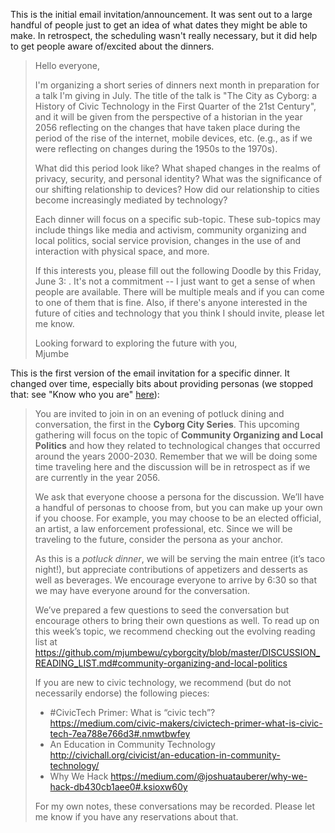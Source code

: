 This is the initial email invitation/announcement. It was sent out to a large handful of people just to get an idea of what dates they might be able to make. In retrospect, the scheduling wasn't really necessary, but it did help to get people aware of/excited about the dinners.

> Hello everyone,
>
> I'm organizing a short series of dinners next month in preparation for a talk I'm giving in July. The title of the talk is "The City as Cyborg: a History of Civic Technology in the First Quarter of the 21st Century", and it will be given from the perspective of a historian in the year 2056 reflecting on the changes that have taken place during the period of the rise of the internet, mobile devices, etc. (e.g., as if we were reflecting on changes during the 1950s to the 1970s).
>
> What did this period look like?  What shaped changes in the realms of privacy, security, and personal identity? What was the significance of our shifting relationship to devices? How did our relationship to cities become increasingly mediated by technology? 
>
> Each dinner will focus on a specific sub-topic. These sub-topics may include things like media and activism, community organizing and local politics, social service provision, changes in the use of and interaction with physical space, and more.
>
> If this interests you, please fill out the following Doodle by this Friday, June 3: <link to doodle poll>. It's not a commitment -- I just want to get a sense of when people are available. There will be multiple meals and if you can come to one of them that is fine. Also, if there's anyone interested in the future of cities and technology that you think I should invite, please let me know.
>
> Looking forward to exploring the future with you,  
> Mjumbe

This is the first version of the email invitation for a specific dinner. It changed over time, especially bits about providing personas (we stopped that: see "Know who you are" [here](https://github.com/mjumbewu/cyborgcity/blob/master/GUIDE_TO_TIME_TRAVEL.md#time-travel-tips-for-all-travellers)):

> You are invited to join in on an evening of potluck dining and conversation, the first in the **Cyborg City Series**.  This upcoming gathering will focus on the topic of **Community Organizing and Local Politics** and how they related to technological changes that occurred around the years 2000-2030.  Remember that we will be doing some time traveling here and the discussion will be in retrospect as if we are currently in the year 2056.
>
> We ask that everyone choose a persona for the discussion. We’ll have a handful of personas to choose from, but you can make up your own if you choose. For example, you may choose to be an elected official, an artist, a law enforcement professional, etc. Since we will be traveling to the future, consider the persona as your anchor.
>
> As this is a _potluck dinner_, we will be serving the main entree (it’s taco night!), but appreciate contributions of appetizers and desserts as well as beverages. We encourage everyone to arrive by 6:30 so that we may have everyone around for the conversation.
>
> We’ve prepared a few questions to seed the conversation but encourage others to bring their own questions as well. To read up on this week’s topic, we recommend checking out the evolving reading list at https://github.com/mjumbewu/cyborgcity/blob/master/DISCUSSION_READING_LIST.md#community-organizing-and-local-politics
>
> If you are new to civic technology, we recommend (but do not necessarily endorse) the following pieces:
>
> * #CivicTech Primer: What is “civic tech”?
>   https://medium.com/civic-makers/civictech-primer-what-is-civic-tech-7ea788e766d3#.nmwtbwfey
> * An Education in Community Technology
>   http://civichall.org/civicist/an-education-in-community-technology/
> * Why We Hack
>   https://medium.com/@joshuatauberer/why-we-hack-db430cb1aee0#.ksioxw60y
>
> For my own notes, these conversations may be recorded. Please let me know if you have any reservations about that.
